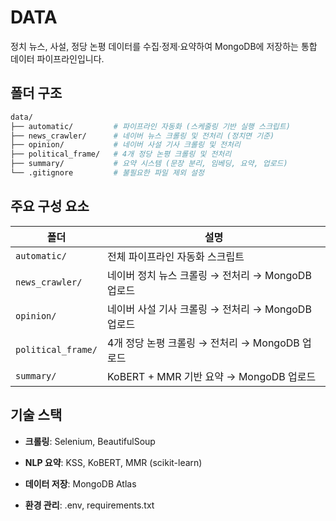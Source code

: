 # DATA
정치 뉴스, 사설, 정당 논평 데이터를 수집·정제·요약하여 MongoDB에 저장하는 통합 데이터 파이프라인입니다.

## 폴더 구조
```bash
data/
├── automatic/         # 파이프라인 자동화 (스케줄링 기반 실행 스크립트)
├── news_crawler/      # 네이버 뉴스 크롤링 및 전처리 (정치면 기준)
├── opinion/           # 네이버 사설 기사 크롤링 및 전처리
├── political_frame/   # 4개 정당 논평 크롤링 및 전처리
├── summary/           # 요약 시스템 (문장 분리, 임베딩, 요약, 업로드)
└── .gitignore         # 불필요한 파일 제외 설정
```

## 주요 구성 요소
| 폴더                 | 설명                                    |
| ------------------ | ------------------------------------- |
| `automatic/`       | 전체 파이프라인 자동화 스크립트|
| `news_crawler/`    | 네이버 정치 뉴스 크롤링 → 전처리 → MongoDB 업로드                |
| `opinion/`         | 네이버 사설 기사 크롤링 → 전처리 → MongoDB 업로드                    |
| `political_frame/` | 4개 정당 논평 크롤링 → 전처리 → MongoDB 업로드    |
| `summary/`         | KoBERT + MMR 기반 요약 → MongoDB 업로드   |



## 기술 스택
- **크롤링**: Selenium, BeautifulSoup

- **NLP 요약**: KSS, KoBERT, MMR (scikit-learn)

- **데이터 저장**: MongoDB Atlas

- **환경 관리**: .env, requirements.txt


